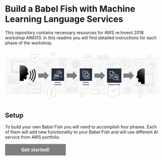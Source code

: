 Build a Babel Fish with Machine Learning Language Services
=========================================

This repository contains necessary resources for AWS re:Invent 2018 workshop AIM313. In this readme you will find detailed instructions for each phase of the workshop.

<img src="img/flow.png" />


Setup
-----

To build your own Babel Fish you will need to accomplish four phases. Each of them will add new functionality to your Babel Fish and will use different AI service from AWS portfolio.

<a href="./instructions/phase0"><img src="/img/button-get-started.png" width="200"></a>

